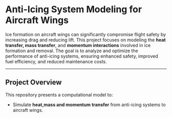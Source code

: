 # Anti-Icing System Modeling for Aircraft Wings

Ice formation on aircraft wings can significantly compromise flight safety by increasing drag and reducing lift. This project focuses on modeling the **heat transfer, mass transfer**, and **momentum interactions** involved in ice formation and removal. The goal is to analyze and optimize the performance of anti-icing systems, ensuring enhanced safety, improved fuel efficiency, and reduced maintenance costs.

---

## Project Overview

This repository presents a computational model to:

- Simulate **heat,mass and momentum transfer** from anti-icing systems to aircraft wings.
